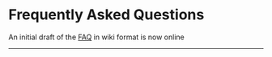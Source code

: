 Frequently Asked Questions
==========================

An initial draft of the [FAQ](FAQ) in wiki format is now online

* * * * *
